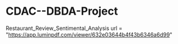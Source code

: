 # CDAC--DBDA-Project
Restaurant_Review_Sentimental_Analysis
url = "https://app.luminpdf.com/viewer/632e03644b4f43b6346a6d99"
